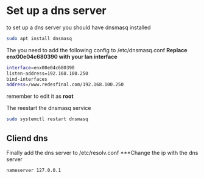 # Set up a dns server

to set up a dns server you should have dnsmasq installed

```bash
sudo apt install dnsmasq
```


The you need to add the following config to /etc/dnsmasq.conf
**Replace enx00e04c680390 with your lan interface**

```bash
interface=enx00e04c680390
listen-address=192.168.100.250
bind-interfaces
address=/www.redesfinal.com/192.168.100.250

```


remember to edit it as **root**

The reestart the dnsmasq service


```bash
sudo systemctl restart dnsmasq 
```

## Cliend dns

Finally add the dns server to /etc/resolv.conf
***Change the ip with the dns server
```bash
nameserver 127.0.0.1
```